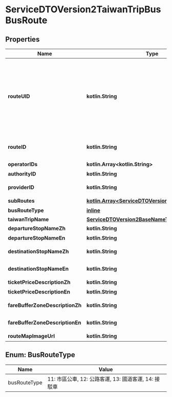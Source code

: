 
# ServiceDTOVersion2TaiwanTripBusBusRoute

## Properties
Name | Type | Description | Notes
------------ | ------------- | ------------- | -------------
**routeUID** | **kotlin.String** | 路線唯一識別代碼，規則為 {業管機關代碼} + {RouteID}，其中 {業管機關代碼} 可於Authority API中的AuthorityCode欄位查詢 | 
**routeID** | **kotlin.String** | 地區既用中之路線代碼(為原資料內碼) | 
**operatorIDs** | **kotlin.Array&lt;kotlin.String&gt;** | 營運業者代碼 | 
**authorityID** | **kotlin.String** | 業管單位代碼 | 
**providerID** | **kotlin.String** | 資料提供平台代碼 | 
**subRoutes** | [**kotlin.Array&lt;ServiceDTOVersion2BusBusSubRoute&gt;**](ServiceDTOVersion2BusBusSubRoute.md) | 子路線資料 |  [optional]
**busRouteType** | [**inline**](#BusRouteTypeEnum) | 公車路線類別 | 
**taiwanTripName** | [**ServiceDTOVersion2BaseNameType**](ServiceDTOVersion2BaseNameType.md) |  |  [optional]
**departureStopNameZh** | **kotlin.String** | 起站中文名稱 |  [optional]
**departureStopNameEn** | **kotlin.String** | 起站英文名稱 |  [optional]
**destinationStopNameZh** | **kotlin.String** | 終點站中文名稱 |  [optional]
**destinationStopNameEn** | **kotlin.String** | 終點站英文名稱 |  [optional]
**ticketPriceDescriptionZh** | **kotlin.String** | 票價中文敘述 | 
**ticketPriceDescriptionEn** | **kotlin.String** | 票價英文敘述 | 
**fareBufferZoneDescriptionZh** | **kotlin.String** | 收費緩衝區中文敘述 |  [optional]
**fareBufferZoneDescriptionEn** | **kotlin.String** | 收費緩衝區英文敘述 |  [optional]
**routeMapImageUrl** | **kotlin.String** | 路線簡圖網址 |  [optional]


<a name="BusRouteTypeEnum"></a>
## Enum: BusRouteType
Name | Value
---- | -----
busRouteType | 11: 市區公車, 12: 公路客運, 13: 國道客運, 14: 接駁車



